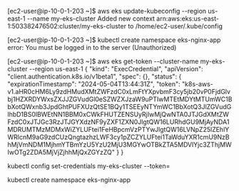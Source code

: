 

[ec2-user@ip-10-0-1-203 ~]$ aws eks update-kubeconfig --region us-east-1 --name my-eks-cluster
Added new context arn:aws:eks:us-east-1:503382476502:cluster/my-eks-cluster to /home/ec2-user/.kube/config

[ec2-user@ip-10-0-1-203 ~]$ kubectl create namespace eks-nginx-app
error: You must be logged in to the server (Unauthorized)

[ec2-user@ip-10-0-1-203 ~]$ aws eks get-token --cluster-name my-eks-cluster --region us-east-1
{
    "kind": "ExecCredential",
    "apiVersion": "client.authentication.k8s.io/v1beta1",
    "spec": {},
    "status": {
        "expirationTimestamp": "2024-05-04T13:44:31Z",
        "token": "k8s-aws-v1.aHR0cHM6Ly9zdHMudXMtZWFzdC0xLmFtYXpvbmF3cy5jb20vP0FjdGlvbj1HZXRDYWxsZXJJZGVudGl0eSZWZXJzaW9uPTIwMTEtMDYtMTUmWC1BbXotQWxnb3JpdGhtPUFXUzQtSE1BQy1TSEEyNTYmWC1BbXotQ3JlZGVudGlhbD1BS0lBWEtNN1BBM0xCWkFHUTZENSUyRjIwMjQwNTA0JTJGdXMtZWFzdC0xJTJGc3RzJTJGYXdzNF9yZXF1ZXN0JlgtQW16LURhdGU9MjAyNDA1MDRUMTMzMDMxWiZYLUFtei1FeHBpcmVzPTYwJlgtQW16LVNpZ25lZEhlYWRlcnM9aG9zdCUzQngtazhzLWF3cy1pZCZYLUFtei1TaWduYXR1cmU9NzBhMjVmNDM1MjhmYTBmYzU5YzU2MjU3MGYwOTBkZTA5MDVlYjc3ZThjMWIwOTg2ZDA5MjVjZjhhMjQxZGYzZQ"
    }
}

kubectl config set-credentials my-eks-cluster --token=<token-value>

kubectl create namespace eks-nginx-app
